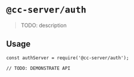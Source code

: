 # `@cc-server/auth`

> TODO: description

## Usage

```
const authServer = require('@cc-server/auth');

// TODO: DEMONSTRATE API
```

